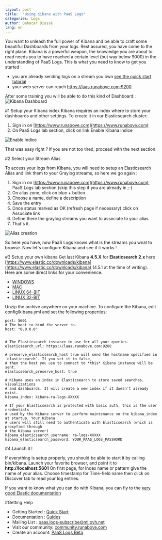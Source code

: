 ```yaml
---
layout: post
title:  "Using Kibana with PaaS Logs"
categories: Logs
author: Babacar Diassé
lang: en
---
```


You want to unleash the full power of Kibana and be able to craft some beautiful Dashboards from your logs. Rest assured, you have come to the right place. 
Kibana is a powerful weapon, the knowledge you are about to read needs you to have reached a certain level (but way below 9000) in the understanding of PaaS Logs. This is what you need to know to get you started :  

 - you are already sending logs on a stream you own [see the quick start tutorial](/kb/en/logs/quick-start.html)
 - your web server can reach https://laas.runabove.com:9200. 

After some training you will be able to do this kind of Dashboard : 
![Kibana Dashboard](/kb/images/2016-02-29-using-kibana-with-laas/kibana.png)


#1 Setup your Kibana index
Kibana requires an index where to store your dashboards and other settings. To create it in our Elasticsearch cluster:
 
 1. Sign in on [https://www.runabove.com](https://www.runabove.com)
 2. On PaaS Logs lab section, click on link Enable Kibana indice

![Enable indice](/kb/images/2016-02-29-using-kibana-with-laas/indice.png)

That was easy right ? If you are not too tired, proceed with the next section. 

#2 Select your Stream Alias

To access your logs from Kibana, you will need to setup an Elasticsearch Alias and link them to your Graylog streams, so here we go again : 

 1. Sign in on [https://www.runabove.com](https://www.runabove.com), PaaS Logs lab section (skip this step if you are already in ;-)
 2. On alias zone, click on blue + button
 3. Choose a name, define a description
 4. Save the entry
 5. Once status marked as OK (refresh page if necessary) click on Associate link
 6. Define there the graylog streams you want to associate to your alias
 7. That's it.

![Alias creation](/kb/images/2016-02-29-using-kibana-with-laas/alias.png)

So here you have, now PaaS Logs knows what is the streams you wnat to browse. Now let's configure Kibana and see if it works ! 

#3 Setup your own kibana
Get last Kibana **4.5.X** for **Elasticsearch 2.x** here [https://www.elastic.co/downloads/kibana](https://www.elastic.co/downloads/kibana) (4.5.1 at the time of writing). Here are some direct links for your convenience.

 - [WINDOWS](https://download.elastic.co/kibana/kibana/kibana-4.5.1-windows.zip)
 - [MAC](https://download.elastic.co/kibana/kibana/kibana-4.5.1-darwin-x64.tar.gz)
 - [LINUX 64-BIT](https://download.elastic.co/kibana/kibana/kibana-4.5.1-linux-x64.tar.gz)
 - [LINUX 32-BIT](https://download.elastic.co/kibana/kibana/kibana-4.5.1-linux-x86.tar.gz)


Unzip the archive anywhere on your machine.
To configure the Kibana, edit config/kibana.yml and set the following properties:

    port: 5601
    # The host to bind the server to.
    host: "0.0.0.0"

     
    # The Elasticsearch instance to use for all your queries.
    elasticsearch_url: https://laas.runabove.com:9200
     
    # preserve_elasticsearch_host true will send the hostname specified in `elasticsearch`. If you set it to false,
    # then the host you use to connect to *this* Kibana instance will be sent.
    elasticsearch_preserve_host: true
     
    # Kibana uses an index in Elasticsearch to store saved searches, visualizations
    # and dashboards. It will create a new index if it doesn't already exist.
    kibana_index: kibana-ra-logs-XXXXX
     
    # If your Elasticsearch is protected with basic auth, this is the user credentials
    # used by the Kibana server to perform maintenance on the kibana_index at startup. Your Kibana
    # users will still need to authenticate with Elasticsearch (which is proxyfied through
    # the Kibana server)
    kibana_elasticsearch_username: ra-logs-XXXXX
    kibana_elasticsearch_password: YOUR_PAAS_LOGS_PASSWORD

#4 Launch it ! 

If everything is setup properly, you should be able to start it by calling bin/kibana. Launch your favorite browser, and point it to **http://localhost:5601**
On first page, for Index name or pattern give the name of your alias.
Choose timestamp for Time-field name then click on Discover tab to read your log entries.

If you want to know what you can do with Kibana, you can fly to the [very good Elastic documentation](https://www.elastic.co/guide/en/kibana/4.1/index.html) 


#Getting Help

- Getting Started : [Quick Start](/kb/en/logs/quick-start.html)
- Documentation : [Guides](/kb/en/logs)
- Mailing List : [paas.logs-subscribe@ml.ovh.net](mailto:paas.logs-subscribe@ml.ovh.net)
- Visit our community: [community.runabove.com](https://community.runabove.com)
- Create an account: [PaaS Logs Beta](https://cloud.runabove.com/signup/?launch=paas-logs)

